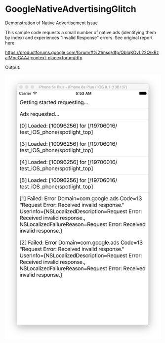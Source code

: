 # GoogleNativeAdvertisingGlitch
Demonstration of Native Advertisement Issue

This sample code requests a small number of native ads (identifying them by index) and experiences "Invalid Response" errors. See original report here:

   https://productforums.google.com/forum/#%21msg/dfp/QbIqKOvL22Q/kRzaIMocGAAJ;context-place=forum/dfp

Output:

![Sample Output 1](./IssueInformation/InvalidResponse.png)
